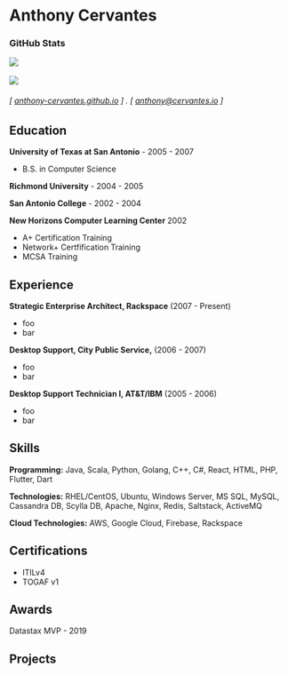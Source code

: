 <!--
**anthony-cervantes/anthony-cervantes** is a ✨ _special_ ✨ repository because its `README.md` (this file) appears on your GitHub profile.

Here are some ideas to get you started:

- 🔭 I’m currently working on ...
- 🌱 I’m currently learning ...
- 👯 I’m looking to collaborate on ...
- 🤔 I’m looking for help with ...
- 💬 Ask me about ...
- 📫 How to reach me: ...
- 😄 Pronouns: ...
- ⚡ Fun fact: ...
-->

Anthony Cervantes
======

### GitHub Stats
<a href="https://github.com/anthony-cervantes">
  <img align="top" src="https://github-readme-stats.vercel.app/api?username=anthony-cervantes&count_private=true&show_icons=true&theme=vue-dark&include_all_commits=true" />
</a>
<br/>
<br/>
<a href="https://github.com/anthony-cervantes">
  <img align="top" src="https://github-readme-stats.vercel.app/api/top-langs/?username=anthony-cervantes&theme=vue-dark&layout=compact&langs_count=10&hide=css,html" />
</a>

####
###### [ [anthony-cervantes.github.io](http://anthony-cervantes.github.io) ] . [ anthony@cervantes.io ]

**Education**
---------
**University of Texas at San Antonio** - 2005 - 2007
* B.S. in Computer Science

**Richmond University** - 2004 - 2005

**San Antonio College** - 2002 - 2004

**New Horizons Computer Learning Center** 2002
* A+ Certification Training
* Network+ Certfification Training
* MCSA Training

**Experience**
---------
**Strategic Enterprise Architect, Rackspace** (2007 - Present)
* foo
* bar

**Desktop Support, City Public Service,** (2006 - 2007)
* foo
* bar

**Desktop Support Technician I, AT&T/IBM** (2005 - 2006)
* foo
* bar

**Skills**
------
**Programming:** Java, Scala, Python, Golang, C++, C#, React, HTML, PHP, Flutter, Dart

**Technologies:** RHEL/CentOS, Ubuntu, Windows Server, MS SQL, MySQL, Cassandra DB, Scylla DB, Apache, Nginx, Redis, Saltstack, ActiveMQ

**Cloud Technologies:** AWS, Google Cloud, Firebase, Rackspace

**Certifications**
------
* ITILv4
* TOGAF v1

**Awards**
------
Datastax MVP - 2019

**Projects**
--------
